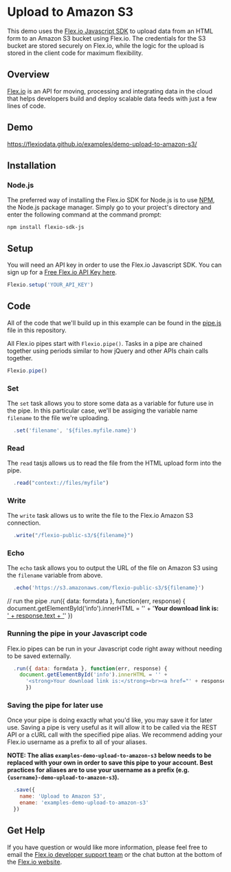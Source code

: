 # Upload to Amazon S3

This demo uses the [Flex.io Javascript SDK](https://www.flex.io/docs/javascript-sdk/) to upload data from an HTML form to an Amazon S3 bucket using Flex.io. The credentials for the S3 bucket are stored securely on Flex.io, while the logic for the upload is stored in the client code for maximum flexibility.

## Overview

[Flex.io](http://Flex.io) is an API for moving, processing and integrating data in the cloud that helps developers build and deploy scalable data feeds with just a few lines of code.

## Demo

https://flexiodata.github.io/examples/demo-upload-to-amazon-s3/

## Installation

### Node.js

The preferred way of installing the Flex.io SDK for Node.js is to use [NPM](https://www.npmjs.com/), the Node.js package manager. Simply go to your project's directory and enter the following command at the command prompt:

```
npm install flexio-sdk-js
```

## Setup

You will need an API key in order to use the Flex.io Javascript SDK. You can sign up for a [Free Flex.io API Key here](https://www.flex.io/app/signup).

```javascript
Flexio.setup('YOUR_API_KEY')
```

## Code

All of the code that we'll build up in this example can be found in the [pipe.js](./pipe.js) file in this repository.

All Flex.io pipes start with `Flexio.pipe()`. Tasks in a pipe are chained together using periods similar to how jQuery and other APIs chain calls together.

```javascript
Flexio.pipe()
```

### Set

The `set` task allows you to store some data as a variable for future use in the pipe. In this particular case, we'll be assiging the variable name `filename` to the file we're uploading.

```javascript
  .set('filename', '${files.myfile.name}')
```

### Read

The `read` tasjs allows us to read the file from the HTML upload form into the pipe.

```javascript
  .read("context://files/myfile")
```

### Write

The `write` task allows us to write the file to the Flex.io Amazon S3 connection.

```javascript
  .write("/flexio-public-s3/${filename}")
```

### Echo

The `echo` task allows you to output the URL of the file on Amazon S3 using the `filename` variable from above.


```javascript
  .echo('https://s3.amazonaws.com/flexio-public-s3/${filename}')
```

  // run the pipe
  .run({ data: formdata }, function(err, response) {
    document.getElementById('info').innerHTML = '' +
      '<strong>Your download link is:</strong><br><a href="' + response.text + '">' + response.text + '</a>'
      })

### Running the pipe in your Javascript code

Flex.io pipes can be run in your Javascript code right away without needing to be saved externally.

```javascript
  .run({ data: formdata }, function(err, response) {
    document.getElementById('info').innerHTML = '' +
      '<strong>Your download link is:</strong><br><a href="' + response.text + '">' + response.text + '</a>'
      })
```

### Saving the pipe for later use

Once your pipe is doing exactly what you'd like, you may save it for later use. Saving a pipe is very useful as it will allow it to be called via the REST API or a cURL call with the specified pipe alias. We recommend adding your Flex.io username as a prefix to all of your aliases.

**NOTE: The alias `examples-demo-upload-to-amazon-s3` below needs to be replaced with your own in order to save this pipe to your account. Best practices for aliases are to use your username as a prefix (e.g. `{username}-demo-upload-to-amazon-s3`).**

```javascript
  .save({
    name: 'Upload to Amazon S3',
    ename: 'examples-demo-upload-to-amazon-s3'
  })
```

## Get Help

If you have question or would like more information, please feel free to email the [Flex.io developer support team](support@flex.io) or the chat button at the bottom of the [Flex.io website](https://www.flex.io).
